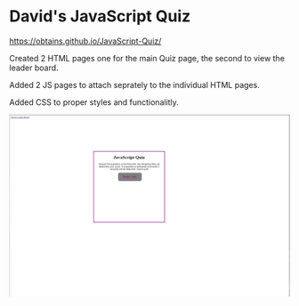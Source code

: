 # David's JavaScript Quiz

https://obtains.github.io/JavaScript-Quiz/

Created 2 HTML pages one for the main Quiz page, the second to view the leader board.

Added 2 JS pages to attach seprately to the individual HTML pages.

Added CSS to proper styles and functionalitly.

![ScreenShotQuiz](./assets/images/ScreenshotQuiz.PNG)